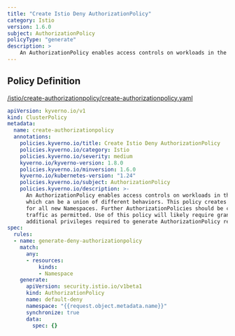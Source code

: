 ```yaml
---
title: "Create Istio Deny AuthorizationPolicy"
category: Istio
version: 1.6.0
subject: AuthorizationPolicy
policyType: "generate"
description: >
    An AuthorizationPolicy enables access controls on workloads in the mesh. It supports per-Namespace controls which can be a union of different behaviors. This policy creates a default deny AuthorizationPolicy for all new Namespaces. Further AuthorizationPolicies should be created to more granularly allow traffic as permitted. Use of this policy will likely require granting the Kyverno ServiceAccount additional privileges required to generate AuthorizationPolicy resources.
---
```


## Policy Definition
<a href="https://github.com/kyverno/policies/raw/main//istio/create-authorizationpolicy/create-authorizationpolicy.yaml" target="-blank">/istio/create-authorizationpolicy/create-authorizationpolicy.yaml</a>

```yaml
apiVersion: kyverno.io/v1
kind: ClusterPolicy
metadata:
  name: create-authorizationpolicy
  annotations:
    policies.kyverno.io/title: Create Istio Deny AuthorizationPolicy
    policies.kyverno.io/category: Istio
    policies.kyverno.io/severity: medium
    kyverno.io/kyverno-version: 1.8.0
    policies.kyverno.io/minversion: 1.6.0
    kyverno.io/kubernetes-version: "1.24"
    policies.kyverno.io/subject: AuthorizationPolicy
    policies.kyverno.io/description: >-
      An AuthorizationPolicy enables access controls on workloads in the mesh. It supports per-Namespace controls
      which can be a union of different behaviors. This policy creates a default deny AuthorizationPolicy
      for all new Namespaces. Further AuthorizationPolicies should be created to more granularly allow
      traffic as permitted. Use of this policy will likely require granting the Kyverno ServiceAccount
      additional privileges required to generate AuthorizationPolicy resources.
spec:
  rules:
  - name: generate-deny-authorizationpolicy
    match:
      any:
      - resources:
          kinds:
          - Namespace
    generate:
      apiVersion: security.istio.io/v1beta1
      kind: AuthorizationPolicy
      name: default-deny
      namespace: "{{request.object.metadata.name}}"
      synchronize: true
      data:
        spec: {}
```

